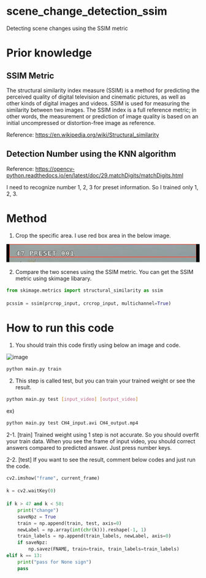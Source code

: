 # scene_change_detection_ssim
 Detecting scene changes using the SSIM metric

# Prior knowledge
## SSIM Metric
The structural similarity index measure (SSIM) is a method for predicting the perceived quality of digital television and cinematic pictures, as well as other kinds of digital images and videos. SSIM is used for measuring the similarity between two images. The SSIM index is a full reference metric; in other words, the measurement or prediction of image quality is based on an initial uncompressed or distortion-free image as reference.

Reference: https://en.wikipedia.org/wiki/Structural_similarity

## Detection Number using the KNN algorithm

Reference: https://opencv-python.readthedocs.io/en/latest/doc/29.matchDigits/matchDigits.html

I need to recognize number 1, 2, 3 for preset information. So I trained only 1, 2, 3.

# Method
1. Crop the specific area. I use red box area in the below image.

![image][red_box]

[red_box]: https://github.com/swhan0329/scene_change_detection_ssim/blob/main/red_box.PNG?raw=true "Red box in the image"

2. Compare the two scenes using the SSIM metric. You can get the SSIM metric using skimage libarary.

```python
from skimage.metrics import structural_similarity as ssim

pcssim = ssim(prcrop_input, crcrop_input, multichannel=True)
```

# How to run this code
1. You should train this code firstly using below an image and code.

![image][train_image]

[train_image]: https://opencv-python.readthedocs.io/en/latest/_images/image015.png "Image for the training"

```bash
python main.py train
```

2. This step is called test, but you can train your trained weight or see the result.

```bash
python main.py test [input_video] [output_video]
```

ex)
```bash
python main.py test CH4_input.avi CH4_output.mp4
```

2-1. [train] Trained weight using 1 step is not accurate. So you should overfit your train data. When you see the frame of input video, you should correct answers compared to predicted answer. Just press number keys.

2-2. [test] If you want to see the result, comment below codes and just run the code.

```python
cv2.imshow("frame", current_frame)

k = cv2.waitKey(0)

if k > 47 and k < 58:
    print("change")
    saveNpz = True
    train = np.append(train, test, axis=0)
    newLabel = np.array(int(chr(k))).reshape(-1, 1)
    train_labels = np.append(train_labels, newLabel, axis=0)
    if saveNpz:
        np.savez(FNAME, train=train, train_labels=train_labels)
elif k == 13:
    print("pass for None sign")
    pass
```
